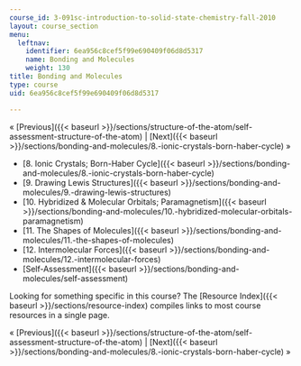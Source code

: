 ```yaml
---
course_id: 3-091sc-introduction-to-solid-state-chemistry-fall-2010
layout: course_section
menu:
  leftnav:
    identifier: 6ea956c8cef5f99e690409f06d8d5317
    name: Bonding and Molecules
    weight: 130
title: Bonding and Molecules
type: course
uid: 6ea956c8cef5f99e690409f06d8d5317

---
```


« [Previous]({{< baseurl >}}/sections/structure-of-the-atom/self-assessment-structure-of-the-atom) | [Next]({{< baseurl >}}/sections/bonding-and-molecules/8.-ionic-crystals-born-haber-cycle) »

*   [8\. Ionic Crystals; Born-Haber Cycle]({{< baseurl >}}/sections/bonding-and-molecules/8.-ionic-crystals-born-haber-cycle)
*   [9\. Drawing Lewis Structures]({{< baseurl >}}/sections/bonding-and-molecules/9.-drawing-lewis-structures)
*   [10\. Hybridized & Molecular Orbitals; Paramagnetism]({{< baseurl >}}/sections/bonding-and-molecules/10.-hybridized-molecular-orbitals-paramagnetism)
*   [11\. The Shapes of Molecules]({{< baseurl >}}/sections/bonding-and-molecules/11.-the-shapes-of-molecules)
*   [12\. Intermolecular Forces]({{< baseurl >}}/sections/bonding-and-molecules/12.-intermolecular-forces)
*   [Self-Assessment]({{< baseurl >}}/sections/bonding-and-molecules/self-assessment)

Looking for something specific in this course? The [Resource Index]({{< baseurl >}}/sections/resource-index) compiles links to most course resources in a single page.

« [Previous]({{< baseurl >}}/sections/structure-of-the-atom/self-assessment-structure-of-the-atom) | [Next]({{< baseurl >}}/sections/bonding-and-molecules/8.-ionic-crystals-born-haber-cycle) »